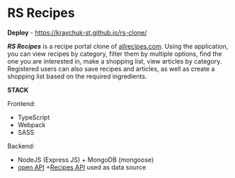 # RS Recipes

**Deploy** - https://kravchuk-st.github.io/rs-clone/

_**RS Recipes**_ is a recipe portal clone of [allrecipes.com](http://allrecipes.com/). Using the application, you can view recipes by category, filter them by multiple options, find the one you are interested in, make a shopping list, view articles by category. Registered users can also save recipes and articles, as well as create a shopping list based on the required ingredients.

**STACK**

Frontend:
- TypeScript
- Webpack
- SASS

Backend:
- NodeJS (Express JS) + MongoDB (mongoose)
- [open API](https://github.com/public-apis/public-apis) +[Recipes API](https://spoonacular.com/food-api) used as data source
